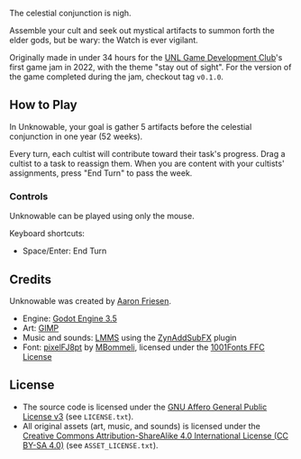 
The celestial conjunction is nigh.

Assemble your cult and seek out mystical artifacts to summon forth the elder gods, but be wary: the Watch is ever vigilant.

Originally made in under 34 hours for the [UNL Game Development Club](https://unl-game-dev-club.github.io)'s first game jam in 2022, with the theme "stay out of sight".
For the version of the game completed during the jam, checkout tag `v0.1.0`.

## How to Play

In Unknowable, your goal is gather 5 artifacts before the celestial conjunction in one year (52 weeks).

Every turn, each cultist will contribute toward their task's progress.
Drag a cultist to a task to reassign them.
When you are content with your cultists' assignments, press "End Turn" to pass the week.

### Controls

Unknowable can be played using only the mouse.

Keyboard shortcuts:

- Space/Enter: End Turn

## Credits

Unknowable was created by [Aaron Friesen](https://frie.dev).

- Engine: [Godot Engine 3.5](https://godotengine.org)
- Art: [GIMP](https://gimp.org)
- Music and sounds: [LMMS](https://lmms.io) using the [ZynAddSubFX](https://zynaddsubfx.sourceforge.io) plugin
- Font: [pixelFJ8pt](https://www.1001fonts.com/pixelfj8pt1-font.html) by [MBommeli](https://www.1001fonts.com/users/flashjunior), licensed under the [1001Fonts FFC License](https://www.1001fonts.com/licenses/ffc.html)

## License

- The source code is licensed under the [GNU Affero General Public License v3](https://www.gnu.org/licenses/agpl-3.0.en.html) (see `LICENSE.txt`).
- All original assets (art, music, and sounds) is licensed under the [Creative Commons Attribution-ShareAlike 4.0 International License (CC BY-SA 4.0)](https://creativecommons.org/licenses/by-sa/4.0/) (see `ASSET_LICENSE.txt`).
